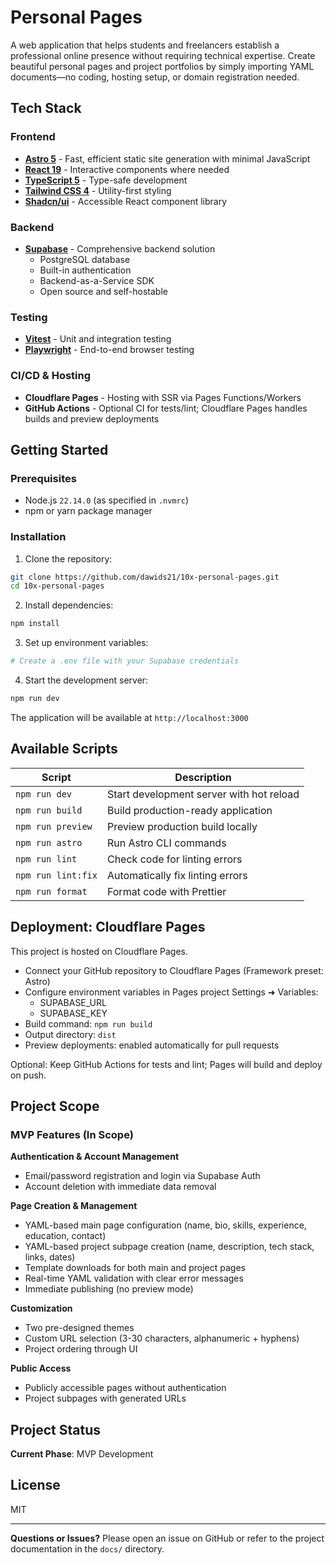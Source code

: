 # Personal Pages

A web application that helps students and freelancers establish a professional online presence without requiring
technical expertise. Create beautiful personal pages and project portfolios by simply importing YAML documents—no
coding, hosting setup, or domain registration needed.

## Tech Stack

### Frontend

- **[Astro 5](https://astro.build/)** - Fast, efficient static site generation with minimal JavaScript
- **[React 19](https://react.dev/)** - Interactive components where needed
- **[TypeScript 5](https://www.typescriptlang.org/)** - Type-safe development
- **[Tailwind CSS 4](https://tailwindcss.com/)** - Utility-first styling
- **[Shadcn/ui](https://ui.shadcn.com/)** - Accessible React component library

### Backend

- **[Supabase](https://supabase.com/)** - Comprehensive backend solution
    - PostgreSQL database
    - Built-in authentication
    - Backend-as-a-Service SDK
    - Open source and self-hostable

### Testing

- **[Vitest](https://vitest.dev/)** - Unit and integration testing
- **[Playwright](https://playwright.dev/)** - End-to-end browser testing

### CI/CD & Hosting

- **Cloudflare Pages** - Hosting with SSR via Pages Functions/Workers
- **GitHub Actions** - Optional CI for tests/lint; Cloudflare Pages handles builds and preview deployments

## Getting Started

### Prerequisites

- Node.js `22.14.0` (as specified in `.nvmrc`)
- npm or yarn package manager

### Installation

1. Clone the repository:

```bash
git clone https://github.com/dawids21/10x-personal-pages.git
cd 10x-personal-pages
```

2. Install dependencies:

```bash
npm install
```

3. Set up environment variables:

```bash
# Create a .env file with your Supabase credentials
```

4. Start the development server:

```bash
npm run dev
```

The application will be available at `http://localhost:3000`

## Available Scripts

| Script             | Description                              |
|--------------------|------------------------------------------|
| `npm run dev`      | Start development server with hot reload |
| `npm run build`    | Build production-ready application       |
| `npm run preview`  | Preview production build locally         |
| `npm run astro`    | Run Astro CLI commands                   |
| `npm run lint`     | Check code for linting errors            |
| `npm run lint:fix` | Automatically fix linting errors         |
| `npm run format`   | Format code with Prettier                |

## Deployment: Cloudflare Pages

This project is hosted on Cloudflare Pages.

- Connect your GitHub repository to Cloudflare Pages (Framework preset: Astro)
- Configure environment variables in Pages project Settings ➜ Variables:
  - SUPABASE_URL
  - SUPABASE_KEY
- Build command: `npm run build`
- Output directory: `dist`
- Preview deployments: enabled automatically for pull requests

Optional: Keep GitHub Actions for tests and lint; Pages will build and deploy on push.

## Project Scope

### MVP Features (In Scope)

**Authentication & Account Management**

- Email/password registration and login via Supabase Auth
- Account deletion with immediate data removal

**Page Creation & Management**

- YAML-based main page configuration (name, bio, skills, experience, education, contact)
- YAML-based project subpage creation (name, description, tech stack, links, dates)
- Template downloads for both main and project pages
- Real-time YAML validation with clear error messages
- Immediate publishing (no preview mode)

**Customization**

- Two pre-designed themes
- Custom URL selection (3-30 characters, alphanumeric + hyphens)
- Project ordering through UI

**Public Access**

- Publicly accessible pages without authentication
- Project subpages with generated URLs

## Project Status

**Current Phase**: MVP Development

## License

MIT

---

**Questions or Issues?** Please open an issue on GitHub or refer to the project documentation in the `docs/` directory.
